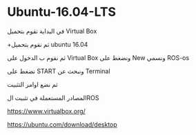 # Ubuntu-16.04-LTS
في البداية نقوم بتحميل Virtual Box

+ثم نقوم بتحميل ubuntu 16.04

ثم نقوم ب الدخول على  Virtual Box ونضغط على New ونسمي ROS-os

نضغط على START ونبحث عن Terminal 

ثم نضع اوامر التثبيت 



المصادر المستعملة في تثبيت الROS

https://www.virtualbox.org/

https://ubuntu.com/download/desktop

